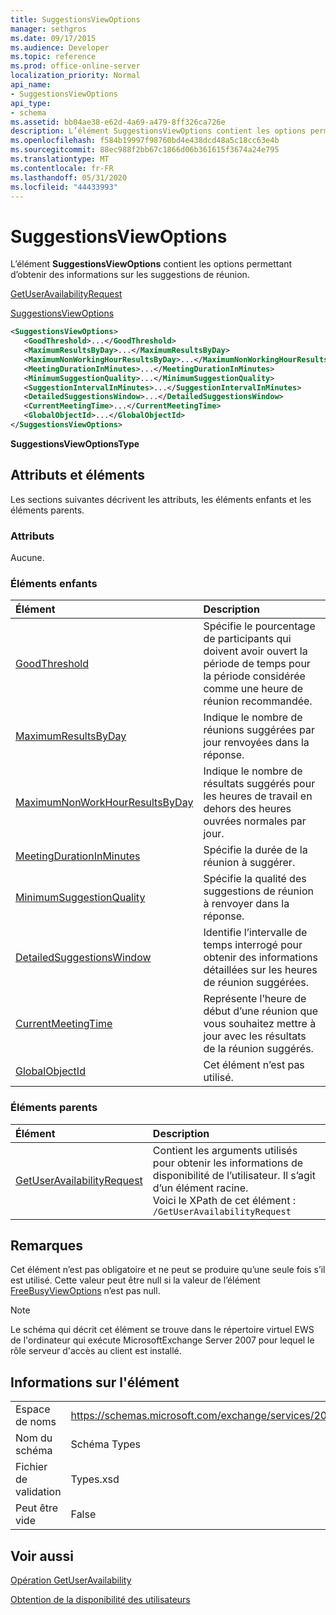 ```yaml
---
title: SuggestionsViewOptions
manager: sethgros
ms.date: 09/17/2015
ms.audience: Developer
ms.topic: reference
ms.prod: office-online-server
localization_priority: Normal
api_name:
- SuggestionsViewOptions
api_type:
- schema
ms.assetid: bb04ae38-e62d-4a69-a479-8ff326ca726e
description: L’élément SuggestionsViewOptions contient les options permettant d’obtenir des informations sur les suggestions de réunion.
ms.openlocfilehash: f584b19997f98760bd4e438dcd48a5c18cc63e4b
ms.sourcegitcommit: 88ec988f2bb67c1866d06b361615f3674a24e795
ms.translationtype: MT
ms.contentlocale: fr-FR
ms.lasthandoff: 05/31/2020
ms.locfileid: "44433993"
---
```

# <a name="suggestionsviewoptions"></a>SuggestionsViewOptions

L’élément **SuggestionsViewOptions** contient les options permettant d’obtenir des informations sur les suggestions de réunion. 
  
[GetUserAvailabilityRequest](getuseravailabilityrequest.md)
  
[SuggestionsViewOptions](suggestionsviewoptions.md)
  
```xml
<SuggestionsViewOptions>
   <GoodThreshold>...</GoodThreshold>
   <MaximumResultsByDay>...</MaximumResultsByDay>
   <MaximumNonWorkingHourResultsByDay>...</MaximumNonWorkingHourResultsByDay>
   <MeetingDurationInMinutes>...</MeetingDurationInMinutes>
   <MinimumSuggestionQuality>...</MinimumSuggestionQuality>
   <SuggestionIntervalInMinutes>...</SuggestionIntervalInMinutes>
   <DetailedSuggestionsWindow>...</DetailedSuggestionsWindow>
   <CurrentMeetingTime>...</CurrentMeetingTime>
   <GlobalObjectId>...</GlobalObjectId>
</SuggestionsViewOptions>
```

 **SuggestionsViewOptionsType**
## <a name="attributes-and-elements"></a>Attributs et éléments

Les sections suivantes décrivent les attributs, les éléments enfants et les éléments parents.
  
### <a name="attributes"></a>Attributs

Aucune.
  
### <a name="child-elements"></a>Éléments enfants

|**Élément**|**Description**|
|:-----|:-----|
|[GoodThreshold](goodthreshold.md) <br/> |Spécifie le pourcentage de participants qui doivent avoir ouvert la période de temps pour la période considérée comme une heure de réunion recommandée.  <br/> |
|[MaximumResultsByDay](maximumresultsbyday.md) <br/> |Indique le nombre de réunions suggérées par jour renvoyées dans la réponse.  <br/> |
|[MaximumNonWorkHourResultsByDay](maximumnonworkhourresultsbyday.md) <br/> |Indique le nombre de résultats suggérés pour les heures de travail en dehors des heures ouvrées normales par jour.  <br/> |
|[MeetingDurationInMinutes](meetingdurationinminutes.md) <br/> |Spécifie la durée de la réunion à suggérer.  <br/> |
|[MinimumSuggestionQuality](minimumsuggestionquality.md) <br/> |Spécifie la qualité des suggestions de réunion à renvoyer dans la réponse.  <br/> |
|[DetailedSuggestionsWindow](detailedsuggestionswindow.md) <br/> |Identifie l’intervalle de temps interrogé pour obtenir des informations détaillées sur les heures de réunion suggérées.  <br/> |
|[CurrentMeetingTime](currentmeetingtime.md) <br/> |Représente l’heure de début d’une réunion que vous souhaitez mettre à jour avec les résultats de la réunion suggérés.  <br/> |
|[GlobalObjectId](globalobjectid.md) <br/> |Cet élément n’est pas utilisé.  <br/> |
   
### <a name="parent-elements"></a>Éléments parents

|**Élément**|**Description**|
|:-----|:-----|
|[GetUserAvailabilityRequest](getuseravailabilityrequest.md) <br/> |Contient les arguments utilisés pour obtenir les informations de disponibilité de l’utilisateur. Il s’agit d’un élément racine.  <br/> Voici le XPath de cet élément :  <br/>  `/GetUserAvailabilityRequest` <br/> |
   
## <a name="remarks"></a>Remarques

Cet élément n’est pas obligatoire et ne peut se produire qu’une seule fois s’il est utilisé. Cette valeur peut être null si la valeur de l’élément [FreeBusyViewOptions](freebusyviewoptions.md) n’est pas null. 
  
> [!NOTE]
> Le schéma qui décrit cet élément se trouve dans le répertoire virtuel EWS de l'ordinateur qui exécute MicrosoftExchange Server 2007 pour lequel le rôle serveur d'accès au client est installé. 
  
## <a name="element-information"></a>Informations sur l'élément

|||
|:-----|:-----|
|Espace de noms  <br/> |https://schemas.microsoft.com/exchange/services/2006/types  <br/> |
|Nom du schéma  <br/> |Schéma Types  <br/> |
|Fichier de validation  <br/> |Types.xsd  <br/> |
|Peut être vide  <br/> |False  <br/> |
   
## <a name="see-also"></a>Voir aussi



[Opération GetUserAvailability](getuseravailability-operation.md)


[Obtention de la disponibilité des utilisateurs](https://msdn.microsoft.com/library/d4133fcb-9b0f-4e6b-aadf-a389da83516a%28Office.15%29.aspx)

